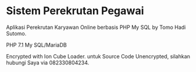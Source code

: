 # Sistem Perekrutan Pegawai
Aplikasi Perekrutan Karyawan Online berbasis PHP My SQL by Tomo Hadi Sutomo.

PHP 7.1 
My SQL/MariaDB 


Encrypted with Ion Cube Loader. untuk Source Code Unencrypted, silahkan hubungi Saya via 082330804234.
